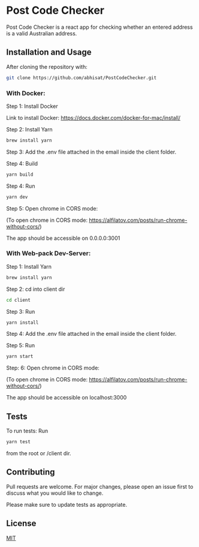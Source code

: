 # Post Code Checker

Post Code Checker is a react app for checking whether an entered address is a valid Australian address.

## Installation and Usage

After cloning the repository with:

```bash
git clone https://github.com/abhisat/PostCodeChecker.git
```

### With Docker:

Step 1: Install Docker

Link to install Docker: https://docs.docker.com/docker-for-mac/install/

Step 2: Install Yarn

```bash
brew install yarn
```

Step 3: Add the .env file attached in the email inside the client folder.

Step 4: Build

```bash
yarn build
```

Step 4: Run

```bash
yarn dev
```

Step 5: Open chrome in CORS mode:

(To open chrome in CORS mode: https://alfilatov.com/posts/run-chrome-without-cors/)

The app should be accessible on 0.0.0.0:3001

### With Web-pack Dev-Server:

Step 1: Install Yarn

```bash
brew install yarn
```

Step 2: cd into client dir

```bash
cd client
```
Step 3: Run

```bash
yarn install
```
Step 4: Add the .env file attached in the email inside the client folder.

Step 5: Run

```bash
yarn start
```
Step: 6: Open chrome in CORS mode:

(To open chrome in CORS mode: https://alfilatov.com/posts/run-chrome-without-cors/)

The app should be accessible on localhost:3000


## Tests

To run tests: Run 
```bash
yarn test
```
from the root or /client dir.


## Contributing

Pull requests are welcome. For major changes, please open an issue first to discuss what you would like to change.

Please make sure to update tests as appropriate.

## License

[MIT](https://choosealicense.com/licenses/mit/)